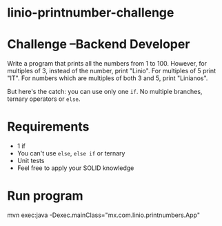 # linio-printnumber-challenge

# Challenge –Backend Developer

Write a program that prints all the numbers from 1 to 100. However, for
multiples of 3, instead of the number, print "Linio". For multiples of 5 print
"IT". For numbers which are multiples of both 3 and 5, print "Linianos".

But here's the catch: you can use only one `if`. No multiple branches, ternary
operators or `else`.

# Requirements
* 1 if
* You can't use `else`, `else if` or ternary
* Unit tests
* Feel free to apply your SOLID knowledge

# Run program

mvn exec:java -Dexec.mainClass="mx.com.linio.printnumbers.App"